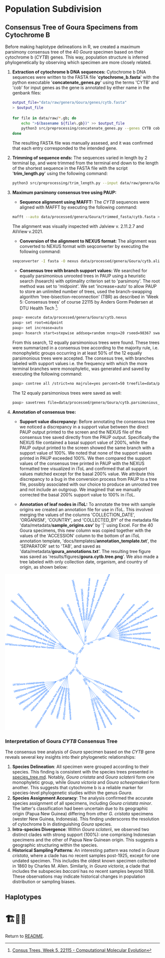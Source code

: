 # Population Subdivision

## Consensus Tree of Goura Specimens from Cytochrome B

Before making haplotype delineations in R, we created a maximum parsimony consensus tree of the 40 *Goura* specimen based on their cytochrome b (*CYTB*) genes. This way, population structure is inferred phylogenetically by observing which specimen are more closely related. <!--Our naming convention is, genes italicized, proteins not-->

1. **Extraction of cytochrome b DNA sequences:**
    Cytochrome b DNA sequences were written to the FASTA file '__cytochrome_b.fasta__' with the python executable '__concatenate_genes.py__' using the terms 'CYTB' and 'cob' for input genes as the gene is annotated by either name in the genbank files:
    ~~~bash
    output_file="data/raw/genera/Goura/genes/cytb.fasta"
    > $output_file

    for file in data/raw/*.gb; do
        echo ">$(basename ${file%.gb})" >> $output_file
        python3 src/preprocessing/concatenate_genes.py --genes CYTB cob --input $file >> data/raw/genes_all/cytb.fasta
    done 
    ~~~

    The resulting FASTA file was manually assesed, and it was confirmed that each entry corresponded to the intended gene. 
    
2. **Trimming of sequence ends:**
    The sequences varied in length by 2 terminal bp, and were trimmed from the terminal end down to the length of the shortest sequence in the FASTA file with the script '__trim_length.py__' using the following command:

    ~~~bash
    python3 src/preprocessing/trim_length.py --input data/raw/genera/Goura/genes/cytb.fasta --output data/processed/genera/Goura/trimmed_fasta/cytb.fasta
    ~~~
<!--
3. **Renaming the *CYTB* sequences to reflect sample origin:**
    To enhance the interpretability of our data, the sequences in '__cytb.fasta__' were systematically renamed. This renaming process labels each sequence with details about the specimen collection year, species, geographical origin, and the collector. This procedure is crucial for downstream analyses where such contextual information is needed.
    
    **Procedure:**
    1. **Prepare the mapping table:** Ensure that the '__sample_origins.csv__' file is formatted correctly, with the key (the accession number) in the first column.
    2. **Run the renaming script:** Use the '__rename_fasta.py__' script to update the sequence names. The script takes the mapping table, the input FASTA, and the headers of the columns to be used for the new names as inputs. The output was passed to a new file, '__data/processed/genera/Goura/renamed_fasta/cytb.fasta__'.

    **Command:**

    ~~~bash
    python3 src/preprocessing/rename_fasta.py data/metadata/sample_origins.csv data/processed/genera/Goura/trimmed_fasta/cytb.fasta COLLECTION_DATE ORGANISM COUNTRY COLLECTED_BY > data/processed/genera/Goura/renamed_fasta/cytb.fasta
    ~~~

    No cytb.fasta with sample origins as names exist. The names were to long to be converted to NEXUS format-->

3. **Maximum parsimony consensus tree using PAUP:**

    - **Sequence alignment using MAFFT:**
    The *CYTB* sequences were aligned with MAFFT by executing the following command:

    ~~~bash
    mafft --auto data/processed/genera/Goura/trimmed_fasta/cytb.fasta > data/processed/genera/Goura/cytb.aligned.fasta
    ~~~

    The alignment was visually inspected with Jalview v. 2.11.2.7 and AliView v.2021.

    - **Conversion of the alignment to NEXUS format:**
    The alignment was converted to NEXUS format with seqconverter by executing the following command:
    
    ~~~bash
    seqconverter -I fasta -O nexus data/processed/genera/Goura/cytb.aligned.fasta > data/processed/genera/Goura/cytb.nexus
    ~~~

    - **Consensus tree with branch support values:**
    We searched for equally parsimonious unrooted trees in PAUP using a heuristic search (hsearch) with optimality criterion set to 'parsimony'. The root method was set to 'midpoint'. We set 'increase=auto' to allow PAUP to store an unlimited number of trees, used the branch-swapping algorithm 'tree-bisection-reconnection' (TBR) as described in 'Week 5: Consensus trees' of course 22115 by Anders Gorm Pedersen at DTU Health Tech [^1]:

    ~~~bash
    paup> execute data/processed/genera/Goura/cytb.nexus
    paup> set root=midpoint
    paup> set increase=auto
    paup> hsearch start=stepwise addseq=random nreps=20 rseed=98367 swap=TBR
    ~~~

    From this search, 12 equally parsimonious trees were found. These trees were summarized in a consensus tree according to the majority rule, i.e. monophyletic groups occurring in at least 50% of the 12 equally parsimonious trees were accepted. The consesus tree, with branches labeled with support values i.e. the frequency with which the more terminal branches were monophyletic, was generated and saved by executing the following command:
    
    ~~~bash
    paup> contree all /strict=no majrule=yes percent=50 treefile=data/processed/genera/Goura/cytb.consensus.tree.nexus
    ~~~

    The 12 equaly parsimonious trees were saved as well:

    ~~~bash
    paup> savetrees file=data/processed/genera/Goura/cytb.parsimonious_trees.nexus
    ~~~

4. **Annotation of consensus tree:**

    - **Support value discrepancy:**
    Before annotating the consensus tree we noticed a discrepancy in a support value between the direct PAUP output printed to the screen and the NEXUS file of the consensus tree saved directly from the PAUP output. Specifically the NEXUS file contained a basal support value of 200%, while the PAUP output printed to the screen showed the same branch with a support value of 100%. We noted that none of the support values printed in PAUP exceeded 100%. We then compared the support values of the consensus tree printed in PAUP with the NEXUS formatted tree visualized in iToL and confirmed that all support values matched except for the basal 200% value. We attribute this discrepancy to a bug in the conversion process from PAUP to a tree file, possibly associated with our choice to produce an unrooted tree and not include an outgroup. We imagined that we manually corrected the basal 200% support value to 100% in iToL.

    - **Annotation of leaf nodes in iToL:**
    To annotate the tree with sample origins we created an annotation file for use in iToL. This involved merging the values of the columns 'COLLECTION_DATE', 'ORGANISM', 'COUNTRY', and 'COLLECTED_BY' of the metadata file 'data/metadata/__sample_origins.csv__' by '|' using Excel. For the 40 Goura specimens, this new column was copied together with the values of the 'ACCESSION' column to the bottom of an iToL annotation template, 'docs/templates/__annotation_template.txt__', the 'SEPARATOR' set to 'TAB', and saved as 'data/metadata/__goura_annotations.txt__'. The resulting tree figure was saved as 'results/figures/__goura.cytb.tree.png__'. We also made a tree labeled with only collection date, organism, and country of origin, as shown below:

![Goura Cytochrome B Consensus Tree](../images/goura.cytb.tree.blue.200dpi.png)

### Interpretation of Goura *CYTB* Consensus Tree 

The consensus tree analysis of *Goura* specimen based on the *CYTB* gene reveals several key insights into their phylogenetic relationships:

1. __Species Delineation__: All specimen were grouped according to their species. This finding is consistent with the species trees presented in [species_tree.md](../../docs/notes/species_tree.md). Notably, *Goura cristata* and *Goura sclaterii* form one monophyletic group, while *Goura victoria* and *Goura scheepmakeri* form another. This suggests that cytochrome b is a reliable marker for species-level phylogenetic studies within the genus *Goura*.
2. __Species Assignment Accuracy__: The analysis confirmed the accurate species assignment of all specimens, including *Goura cristata minor*. The latter's classification had been uncertain due to its geographic origin (Papua New Guinea) differing from other *G. cristata* specimens (wester New Guinea, Indonesia). This finding underscores the resolution of cytochrome b in distinguishing *Goura* species.
3. __Intra-species Divergence__: Within *Goura sclaterii*, we observed two distinct clades with strong support (100%): one comprising Indonesian specimens and the other of Papua New Guinean origin. This suggests a geographic structuring within the species.
4. __Historical Sampling Patterns__: An interesting pattern was noted in *Goura cristata*, where a clade has no recent samples post-1925, except for one undated specimen. This includes the oldest known specimen collected in 1860 by Charles M. Allen. Similarly, in *Goura victoria*, a clade that includes the subspecies *baccarii* has no recent samples beyond 1938. These observations may indicate historical changes in population distribution or sampling biases.

## Haplotypes
# 🏗👷‍♀️

Return to [README](../README.md).
<!--
## Maximum Likelihood Tree of Orthologous Mitogenes

To create phylogenetic trees based on all core orthologous genes of the mitogenomes, we decided to use OrthoFinder v. 2.5.5.  For this we first extracted protein sequences of all coding sequences of the *Goura* genomes and of the reference genomes. We used the script [__extract_proteins.py__](../../src/preprocessing/extract_proteins.py), which takes a directory of Genbank files and an output directory as inputs, to produce protein sequence FASTA-files for each *Goura* species by executing the following command:

~~~bash
python3 extract_proteins.py data/raw/genera/Goura/ data/raw/genera/Goura/fasta/
~~~

We then made the extract_proteins.py script executable as a command-line tool by adding the line '__#!/usr/bin/env python3__' to it, granting it execute permission by running '__chmod +x src/preprocessing/extract_proteins.py__' and adding '__scr/preprocessing/__' to PATH in our .bashrc file.

We then, executed the following command, to extract all protein coding sequences from the reference genomes:

~~~bash
extract_proteins.py data/raw/reference_genomes data/raw/reference_genomes/fasta/
~~~

We used the program OrthoFinder v. 2.5.5 to find gene orthologs and gene duplication events among the mitogenomes of either the *Goura* specimens or the reference genomes - including the four of *Goura* species. We first ran OrthoFinder on the reference genomes, passing OrthoFinder the nine-species maximum parsimony mitogenome tree rooted on Ectopistes migratorius '__data/processed/mitochondria.tree.for_orthofinder.newick__', with '.1' added to the genome names to match them with the protein sequence file names, as well as the path to the directory with protein sequences of those species '__data/raw/reference_genomes/fasta/__':

~~~bash
orthofinder -s data/processed/mitochondria_tree.for_orthofinder.newick -f data/raw/reference_genomes/fasta/
~~~

The OrthoFinder results revealed that no gene duplications had occured in the mitochondrial genomes of our nine species since their most recent common ancestor (MRCA). As illustrated by the species tree below, where the number after the underscore, '_', of each node label (N0,N1..) represents the number of duplications on the branch leading to that node, the number of duplications are zero along all branches.

![Reference Genomes Gene Duplications](../../results/figures/reference_genomes.OrthoFinder_gene_duplications.png)

We then ran OrthoFinder on the 40 Goura genomes and found that all 13 mitogenes are single-copy orthologues across all four species. The results are in '__data/raw/genera/Goura/fasta__'.

## Cytochrome B Haplotypes Across Time

See src/analysis/cytochrome_B_haplotypes.R
-->
[^1]:[Consus Trees, Week 5, 22115 - Computational Molecular Evolution](https://teaching.healthtech.dtu.dk/22115/index.php/Consensus_Trees)


